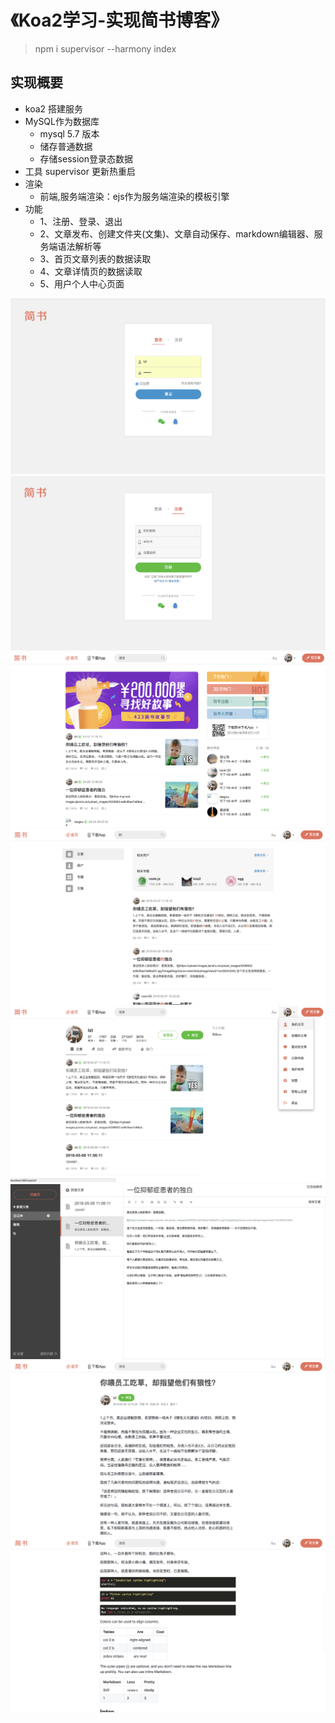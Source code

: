 # 《Koa2学习-实现简书博客》


> npm i
> supervisor --harmony index


## 实现概要
- koa2 搭建服务
- MySQL作为数据库
    - mysql 5.7 版本
    - 储存普通数据
    - 存储session登录态数据
- 工具 supervisor 更新热重启     
- 渲染
    - 前端,服务端渲染：ejs作为服务端渲染的模板引擎
- 功能
    - 1、注册、登录、退出
    - 2、文章发布、创建文件夹(文集)、文章自动保存、markdown编辑器、服务端语法解析等
    - 3、首页文章列表的数据读取
    - 4、文章详情页的数据读取  
    - 5、用户个人中心页面


![登录](https://github.com/lzt9977/node-koa2-blog/blob/master/public/readme/login.png)
![注册](https://github.com/lzt9977/node-koa2-blog/blob/master/public/readme/reg.png)
![首页](https://github.com/lzt9977/node-koa2-blog/blob/master/public/readme/home.png)
![搜索](https://github.com/lzt9977/node-koa2-blog/blob/master/public/readme/search.png)
![我的](https://github.com/lzt9977/node-koa2-blog/blob/master/public/readme/my.png)
![发布文章后台](https://github.com/lzt9977/node-koa2-blog/blob/master/public/readme/wen.png)
![文章展示页](https://github.com/lzt9977/node-koa2-blog/blob/master/public/readme/article1.png)
![文章展示页](https://github.com/lzt9977/node-koa2-blog/blob/master/public/readme/article2.png)


